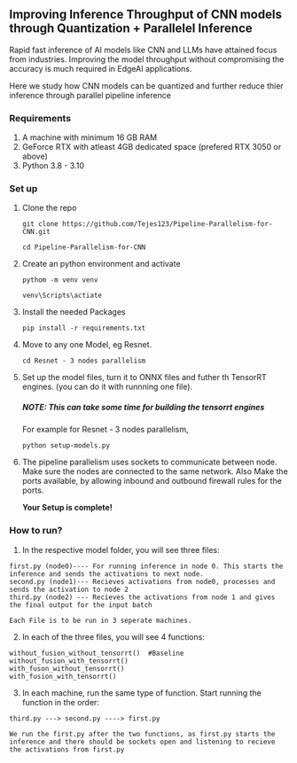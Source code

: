 ## Improving Inference Throughput of CNN models through Quantization + Parallelel Inference 

Rapid fast inference of AI models like CNN and LLMs have attained focus from industries. Improving the model throughput without compromising the accuracy is much required in EdgeAI applications.

Here we study how CNN models can be quantized and further reduce thier inference through parallel pipeline inference

### Requirements
1. A machine with minimum 16 GB RAM
2. GeForce RTX with atleast 4GB dedicated space (prefered RTX 3050 or above)
3. Python 3.8 - 3.10

### Set up
1. Clone the repo
    ```
    git clone https://github.com/Tejes123/Pipeline-Parallelism-for-CNN.git

    cd Pipeline-Parallelism-for-CNN
    ```

2. Create an python environment and activate
    ```
    pythom -m venv venv

    venv\Scripts\actiate
    ```

3. Install the needed Packages
    ```
    pip install -r requirements.txt

    ```

4. Move to any one Model, eg Resnet.
    ```
    cd Resnet - 3 nodes parallelism
    ```

5. Set up the model files, turn it to ONNX files and futher th TensorRT engines. (you can do it with runnning one file). 

    ##### NOTE: This can take some time for building the tensorrt engines

    For example for Resnet - 3 nodes parallelism,
    ```
    python setup-models.py
    ```


6. The pipeline parallelism uses sockets to communicate between node. Make sure the nodes are connected to the same network. Also Make the ports available, by allowing inbound and outbound firewall rules for the ports. 

    <b>Your Setup is complete!</b>


### How to run?
1. In the respective model folder, you will see three files:
```
first.py (node0)---- For running inference in node 0. This starts the inference and sends the activations to next node.
second.py (node1)--- Recieves activations from node0, processes and sends the activation to node 2
third.py (node2) --- Recieves the activations from node 1 and gives the final output for the input batch
```
    Each File is to be run in 3 seperate machines.

2. In each of the three files, you will see 4 functions:
```
without_fusion_without_tensorrt()  #Baseline
without_fusion_with_tensorrt()
with_fuson_without_tensorrt()
with_fusion_with_tensorrt()
```
3. In each machine, run the same type of function. Start running the function in the order:

```
third.py ---> second.py ----> first.py
```

    We run the first.py after the two functions, as first.py starts the inference and there should be sockets open and listening to recieve the activations from first.py




